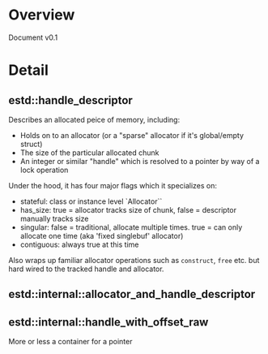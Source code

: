 # Overview

Document v0.1

# Detail

## estd::handle_descriptor<Allocator>

Describes an allocated peice of memory, including:

- Holds on to an allocator (or a "sparse" allocator if it's global/empty struct)
- The size of the particular allocated chunk
- An integer or similar "handle" which is resolved to a pointer by way of a lock operation

Under the hood, it has four major flags which it specializes on:

- stateful: class or instance level `Allocator``
- has_size: true = allocator tracks size of chunk, false = descriptor manually tracks size
- singular: false = traditional, allocate multiple times.  true = can only allocate one time (aka 'fixed singlebuf' allocator)
- contiguous: always true at this time

Also wraps up familiar allocator operations such as `construct`, `free` etc. but hard wired to the tracked handle and allocator.

## estd::internal::allocator_and_handle_descriptor



## estd::internal::handle_with_offset_raw

More or less a container for a pointer


